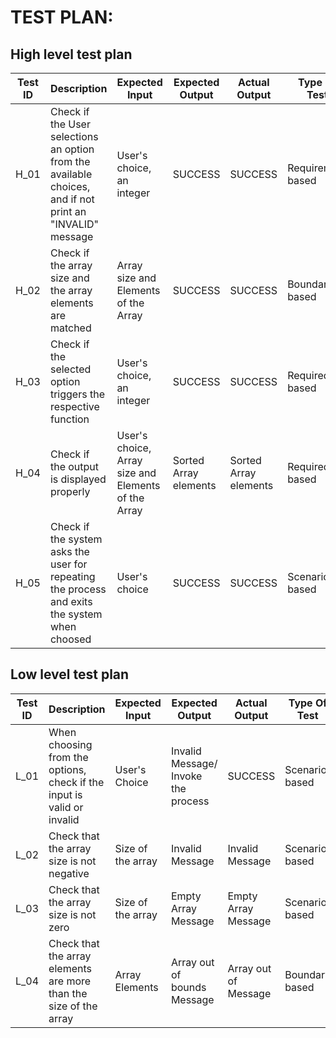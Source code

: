 # TEST PLAN:

##  High level test plan

| **Test ID** | **Description**                                              | **Expected Input** | **Expected Output** | **Actual Output** |**Type Of Test**  |    
|-------------|--------------------------------------------------------------|------------|-------------|----------------|------------------|
|  H_01       |Check if the User selections an option from the available choices, and if not print an "INVALID" message|User's choice, an integer | SUCCESS| SUCCESS|Requirement based |
|  H_02       |Check if the array size and the array elements are matched|  Array size and Elements of the Array|SUCCESS|SUCCESS|Boundary based   |
|  H_03       |Check if the selected option triggers the respective function|User's choice, an integer|SUCCESS|SUCCESS|Required based  |
|  H_04       |Check if the output is displayed properly|User's choice, Array size and Elements of the Array|Sorted Array elements|Sorted Array elements|Required based  |
| H_05        |Check if the system asks the user for repeating the process and exits the system when choosed|User's choice|SUCCESS|SUCCESS|Scenario based  |


## Low level test plan

| **Test ID** | **Description**                                              | **Expected Input** | **Expected Output** | **Actual Output** |**Type Of Test**  |    
|-------------|--------------------------------------------------------------|------------|-------------|----------------|------------------|
|  L_01       |When choosing from the options, check if the input is valid or invalid|  User's Choice|Invalid Message/ Invoke the process|SUCCESS|Scenario based |
|  L_02       |Check that the array size is not negative|Size of the array| Invalid Message|Invalid Message|Scenario based    |
|  L_03       |Check that the array size is not zero| Size of the array|Empty Array Message|Empty Array Message|Scenario based    |
|  L_04       |Check that the array elements are more than the size of the array| Array Elements|Array out of bounds Message|Array  out of Message|Boundary based    |
